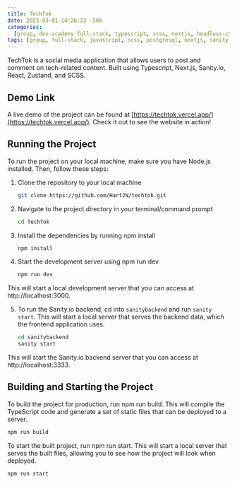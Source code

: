 ```yaml
---
title: TechTok
date: 2023-03-01 14:26:23 -500
categories:
  [group, dev-academy full-stack, typescript, scss, nextjs, headless-cms]
tags: [group, full-stack, javascript, scss, postgresql, nextjs, sanity.io]
---
```


TechTok is a social media application that allows users to post and comment on tech-related content. Built using Typescript, Next.js, Sanity.io, React, Zustand, and SCSS.

## Demo Link

A live demo of the project can be found at [https://techtok.vercel.app/](https://techtok.vercel.app/). Check it out to see the website in action!

## Running the Project

To run the project on your local machine, make sure you have Node.js installed. Then, follow these steps:

1. Clone the repository to your local machine

   ```bash
   git clone https://github.com/HartJN/techtok.git
   ```

2. Navigate to the project directory in your terminal/command prompt

   ```bash
   cd TechTok
   ```

3. Install the dependencies by running npm install

   ```bash
   npm install
   ```

4. Start the development server using npm run dev

   ```bash
   npm run dev
   ```

This will start a local development server that you can access at http://localhost:3000.

5. To run the Sanity.io backend, cd into `sanitybackend` and run `sanity start`. This will start a local server that serves the backend data, which the frontend application uses.

   ```bash
   cd sanitybackend
   sanity start
   ```

This will start the Sanity.io backend server that you can access at http://localhost:3333.

## Building and Starting the Project

To build the project for production, run npm run build. This will compile the TypeScript code and generate a set of static files that can be deployed to a server.

```bash
npm run build
```

To start the built project, run npm run start. This will start a local server that serves the built files, allowing you to see how the project will look when deployed.

```bash
npm run start
```
